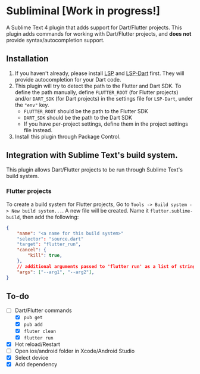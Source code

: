 # Subliminal [Work in progress!]

A Sublime Text 4 plugin that adds support for Dart/Flutter projects. This plugin adds commands for working with Dart/Flutter projects,
and **does not** provide syntax/autocompletion support.

## Installation

1. If you haven't already, please install [LSP](https://lsp.sublimetext.io/language_servers/) and [LSP-Dart](https://github.com/sublimelsp/LSP-Dart) first. They will provide autocompletion for your Dart code.
2. This plugin will try to detect the path to the Flutter and Dart SDK. To define the path manually, define `FLUTTER_ROOT` (for Flutter projects) and/or `DART_SDK` (for Dart projects) in the settings file for `LSP-Dart`, under the `"env"` key.
    - `FLUTTER_ROOT` should be the path to the Flutter SDK
    - `DART_SDK` should be the path to the Dart SDK
    - If you have per-project settings, define them in the project settings file instead.
3. Install this plugin through Package Control.

## Integration with Sublime Text's build system.

This plugin allows Dart/Flutter projects to be run through Sublime Text's build system.

### Flutter projects

To create a build system for Flutter projects, Go to `Tools -> Build system -> New build system...`. A new file will be created. Name it `flutter.sublime-build`, then add the following:

```json
{
    "name": "<a name for this build system>"
    "selector": "source.dart"
    "target": "flutter_run",
    "cancel": {
        "kill": true,
    },
    // additional arguments passed to 'flutter run' as a list of strings
    "args": ["--arg1", "--arg2"],
}
```

## To-do

- [ ] Dart/Flutter commands
    - [x] `pub get`
    - [x] `pub add`
    - [x] `fluter clean`
    - [x] `flutter run`
- [x] Hot reload/Restart
- [ ] Open ios/android folder in Xcode/Android Studio
- [x] Select device
- [x] Add dependency
